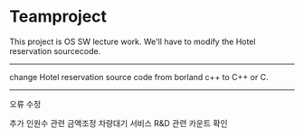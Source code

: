 # Teamproject
This project is OS SW lecture work.
We'll have to modify the Hotel reservation sourcecode. 


-----------------------------------------------------------
change Hotel reservation source code from borland c++ to C++ or C.

-----------------------------------------------------------
오류 수정

추가 인원수 관련 금액조정
차량대기 서비스
R&D 관련 카운트 확인 
